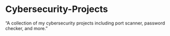 # Cybersecurity-Projects
“A collection of my cybersecurity projects including port scanner, password checker, and more.”
